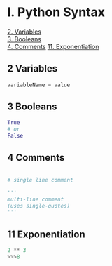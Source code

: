 # I. Python Syntax
  
[2. Variables](#2-variables)  
[3. Booleans](#3-booleans)  
[4. Comments](#4-comments) 
[11. Exponentiation](#11-exponentiation)  

## 2 Variables

```python
variableName = value
```

## 3 Booleans

```python
True
# or
False
```

## 4 Comments

```python

# single line comment

'''
multi-line comment
(uses single-quotes)
'''

```

## 11 Exponentiation

```python
2 ** 3
>>>8
```
